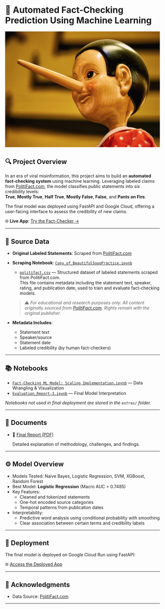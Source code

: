 # 🧠 Automated Fact-Checking Prediction Using Machine Learning

![Pinocchio](./politifact.png)




## 🔍 Project Overview

In an era of viral misinformation, this project aims to build an **automated fact-checking system** using machine learning. Leveraging labeled claims from [PolitiFact.com](https://www.politifact.com/), the model classifies public statements into six credibility levels:  
**True**, **Mostly True**, **Half True**, **Mostly False**, **False**, and **Pants on Fire**.

The final model was deployed using FastAPI and Google Cloud, offering a user-facing interface to assess the credibility of new claims.

🌐 **Live App**: [Try the Fact-Checker →](https://fastapi-app-273008876300.us-central1.run.app/)

---




## 📄 Source Data

- **Original Labeled Statements**: Scraped from [PolitiFact.com](https://www.politifact.com/)
- **Scraping Notebook**: [`Copy_of_BeautifulSoupPractice.ipynb`](./Copy_of_BeautifulSoupPractice.ipynb)
  - [`politifact.csv`](./politifact.csv) — Structured dataset of labeled statements scraped from PolitiFact.com.  
  This file contains metadata including the statement text, speaker, rating, and publication date, used to train and evaluate fact-checking models.  
  > ⚠️ *For educational and research purposes only. All content originally sourced from [PolitiFact.com](https://www.politifact.com/). Rights remain with the original publisher.*

- **Metadata Includes**:
  - Statement text
  - Speaker/source
  - Statement date
  - Labeled credibility (by human fact-checkers)

---

## 📚 Notebooks

- [`Fact-Checking ML Model: Scaling Implementation.ipynb`](./Fact-Checking%20ML%20Model:%20Scaling%20Implementation.ipynb) — Data Wrangling & Visualization
- [`Evaluation_Report-3.ipynb`](./Evaluation_Report-3.ipynb) — Final Model Interpretation




_Notebooks not used in final deployment are stored in the `extras/` folder._

---

## 📑 Documents

- 📘 [Final Report (PDF)](./Automated%20Fact-Checking%20Prediction%20Using%20Machine%20Learning.pdf)

  Detailed explanation of methodology, challenges, and findings.



---

## ⚙️ Model Overview

- Models Tested: Naive Bayes, Logistic Regression, SVM, XGBoost, Random Forest
- Best Model: **Logistic Regression** (Macro AUC = 0.7485)
- Key Features:
  - Cleaned and tokenized statements
  - One-hot encoded source categories
  - Temporal patterns from publication dates
- Interpretability:
  - Predictive word analysis using conditional probability with smoothing
  - Clear association between certain terms and credibility labels

---

## 🚀 Deployment

The final model is deployed on Google Cloud Run using FastAPI:

🌐 [Access the Deployed App](https://fastapi-app-273008876300.us-central1.run.app/)

---



## 📸 Acknowledgments

- Data Source: [PolitiFact.com](https://www.politifact.com/)


---

